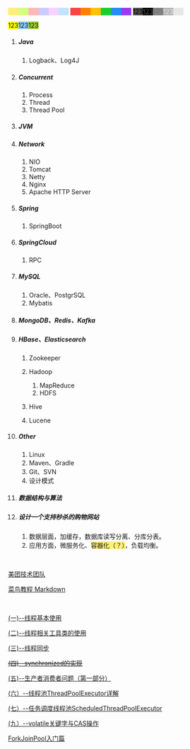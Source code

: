 <span style=background:#ffee7c;color:FFEE7C>123</span><span style=background:#d4fe7f;color:D4FE7F>123</span><span style=background:#ffb8b8;color:FFB8B8>123</span><span style=background:#c9ccff;color:C9CCFF>123</span><span style=background:#f8d2ff;color:F8D2FF>123</span><span style=background:#c2e2ff;color:C2E2FF>123</span>  <span style=background:#ff4343;color:FF4343>123</span><span style=background:#ff8000;color:FF8000>123</span><span style=background:#fdc200;color:FDC200>123</span><span style=background:#19d02a;color:19D02A>123</span><span style=background:#258df6;color:258DF6>123</span><span style=background:#993af9;color:993AF9>123</span>  <span style=background:#4d4d4d;color:000000>123</span><span style=background:#000000;color:4D4D4D>123</span><span style=background:#808080;color:808080>123</span><span style=background:#b3b3b3;color:E6E6E6>123</span><span style=background:#e6e6e6;color:E6E6E6>123</span>

<span style=background:yellow>123</span><span style=background:skyblue>123</span><span style=background:yellowgreen>123</span>



1. ##### Java

   1. Logback、Log4J

2. ##### Concurrent

   1. Process
   2. Thread
   3. Thread Pool

3. ##### JVM

4. ##### Network

   1. NIO
   2. Tomcat
   3. Netty
   4. Nginx
   5. Apache HTTP Server

5. ##### Spring

   1. SpringBoot

6. ##### SpringCloud

   1. RPC

7. ##### MySQL

   1. Oracle、PostgrSQL
   2. Mybatis

8. ##### MongoDB、Redis、Kafka

9. ##### HBase、Elasticsearch

   1. Zookeeper
   2. Hadoop

      1. MapReduce
      2. HDFS

   3. Hive

   4. Lucene

10. ##### Other

    1. Linux
    2. Maven、Gradle
    3. Git、SVN
    4. 设计模式

11. ##### 数据结构与算法

12. ##### 设计一个支持秒杀的购物网站

    1. 数据层面，加缓存，数据库读写分离、分库分表。
    2. 应用方面，微服务化、<span style=background:#ffee7c>容器化（？）</span>，负载均衡。

&nbsp; 

[美团技术团队](https://tech.meituan.com/404.html)

[菜鸟教程 Markdown](https://www.runoob.com/markdown/md-tutorial.html)

&nbsp; 

[(一)--线程基本使用](https://blog.hufeifei.cn/2017/06/14/Java/Java多线程复习与巩固（一）--线程基本使用/)

[(二)--线程相关工具类的使用](https://blog.hufeifei.cn/2017/06/14/Java/Java多线程复习与巩固（二）--线程相关工具类的使用/)

[(三)--线程同步](https://blog.hufeifei.cn/2017/06/14/Java/Java多线程复习与巩固（三）--线程同步/)

~~[(四)--synchronized的实现](https://blog.hufeifei.cn/2017/06/15/Java/Java多线程复习与巩固（四）--synchronized的JVM实现/)~~

[(五)--生产者消费者问题（第一部分）](https://blog.hufeifei.cn/2017/06/26/Java/Java多线程复习与巩固（五）--生产者消费者问题（第一部分）/)

[(六）--线程池ThreadPoolExecutor详解](https://blog.hufeifei.cn/2017/08/14/Java/Java多线程复习与巩固（六）--线程池ThreadPoolExecutor详解/)

[(七）--任务调度线程池ScheduledThreadPoolExecutor](https://blog.hufeifei.cn/2018/02/22/Java/Java多线程复习与巩固（七）--任务调度线程池ScheduledThreadPoolExecutor/)

[(九）--volatile关键字与CAS操作](https://blog.hufeifei.cn/2017/06/27/Java/Java多线程复习与巩固（九）--volatile关键字与CAS操作/)

[ForkJoinPool入门篇](https://blog.hufeifei.cn/2018/09/15/Java/ForkJoinPool/)
